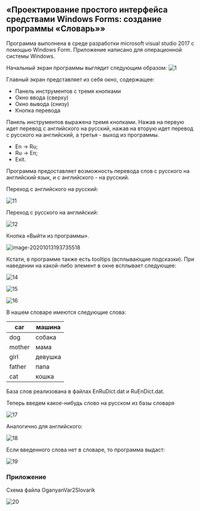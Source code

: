 ## «Проектирование простого интерфейса средствами Windows Forms: создание программы «Словарь»»

Программа выполнена в среде разработки microsoft visual studio 2017 с помощью Windows Form. Приложение написано для операционной системы Windows. 

Начальный экран программы выглядит следующим образом: ![1](../md_src/1.PNG)

Главный экран представляет из себя окно, содержащее:

* Панель инструментов с тремя кнопками
* Окно ввода (сверху)
* Окно вывода (снизу)
* Кнопка перевода

 

Панель инструментов выражена тремя кнопками. Нажав на первую идет перевод с английского на русский, нажав на вторую идет перевод с русского на английский, а третья - выход из программы.

* En -> Ru; 
* Ru -> En;
* Exit.

 

Программа предоставляет возможность перевода слов с русского на английский язык, и с английского - на русский. 

Переход с английского на русский:

![11](../md_src/11.PNG)

 

Переход с русского на английский:

 

![12](../md_src/12.PNG)



 

Кнопка «Выйти из программы». 

![image-20201013193735518](../md_src/13.PNG)

Кстати, в программе также есть tooltips (всплывающие подсказки). При наведении на какой-либо элемент в окне всплывает следующее: 

 ![14](../md_src/14.PNG)

![15](../md_src/15.PNG)

![16](../md_src/16.PNG)

 

В нашем словаре имеются следующие слова:

| car    | машина  |
| ------ | ------- |
| dog    | собака  |
| mother | мама    |
| girl   | девушка |
| father | папа    |
| cat    | кошка   |

 

База слов реализована в файлах EnRuDict.dat  и RuEnDict.dat.

Теперь введем какое-нибудь слово на русском из базы словаря

![17](../md_src/17.PNG)

Аналогично для английского:

![18](../md_src/18.PNG)

 

Если введенного слова нет в словаре, то программа выдаст:

![19](../md_src/19.PNG)

### Приложение

Схема файла OganyanVar2Slovarik

![20](../md_src/20.PNG)